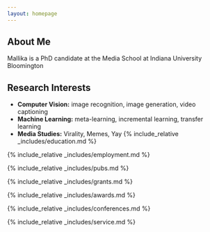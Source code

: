 ```yaml
---
layout: homepage
---
```


## About Me

Mallika is a PhD candidate at the Media School at Indiana University Bloomington

## Research Interests

- **Computer Vision:** image recognition, image generation, video captioning
- **Machine Learning:** meta-learning, incremental learning, transfer learning
- **Media Studies:** Virality, Memes, Yay 
{% include_relative _includes/education.md %}

{% include_relative _includes/employment.md %}

{% include_relative _includes/pubs.md %}

<!--{% include_relative _includes/art.md %}--> <!-- you can escape this line if you don't have any art examples -->

{% include_relative _includes/grants.md %}

{% include_relative _includes/awards.md %}

{% include_relative _includes/conferences.md %}

{% include_relative _includes/service.md %}

